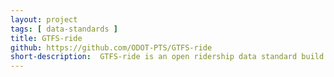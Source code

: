 ```yaml
---
layout: project
tags: [ data-standards ]
title: GTFS-ride
github: https://github.com/ODOT-PTS/GTFS-ride
short-description:  GTFS-ride is an open ridership data standard build as an extension to GTFS
---
```


